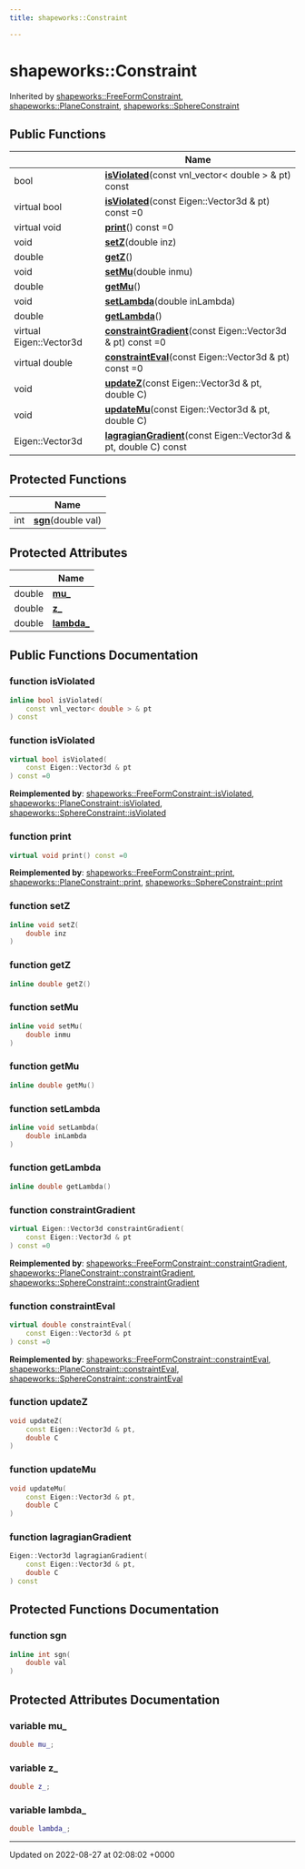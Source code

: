 ```yaml
---
title: shapeworks::Constraint

---
```


# shapeworks::Constraint





Inherited by [shapeworks::FreeFormConstraint](../Classes/classshapeworks_1_1FreeFormConstraint.md), [shapeworks::PlaneConstraint](../Classes/classshapeworks_1_1PlaneConstraint.md), [shapeworks::SphereConstraint](../Classes/classshapeworks_1_1SphereConstraint.md)

## Public Functions

|                | Name           |
| -------------- | -------------- |
| bool | **[isViolated](../Classes/classshapeworks_1_1Constraint.md#function-isviolated)**(const vnl_vector< double > & pt) const |
| virtual bool | **[isViolated](../Classes/classshapeworks_1_1Constraint.md#function-isviolated)**(const Eigen::Vector3d & pt) const =0 |
| virtual void | **[print](../Classes/classshapeworks_1_1Constraint.md#function-print)**() const =0 |
| void | **[setZ](../Classes/classshapeworks_1_1Constraint.md#function-setz)**(double inz) |
| double | **[getZ](../Classes/classshapeworks_1_1Constraint.md#function-getz)**() |
| void | **[setMu](../Classes/classshapeworks_1_1Constraint.md#function-setmu)**(double inmu) |
| double | **[getMu](../Classes/classshapeworks_1_1Constraint.md#function-getmu)**() |
| void | **[setLambda](../Classes/classshapeworks_1_1Constraint.md#function-setlambda)**(double inLambda) |
| double | **[getLambda](../Classes/classshapeworks_1_1Constraint.md#function-getlambda)**() |
| virtual Eigen::Vector3d | **[constraintGradient](../Classes/classshapeworks_1_1Constraint.md#function-constraintgradient)**(const Eigen::Vector3d & pt) const =0 |
| virtual double | **[constraintEval](../Classes/classshapeworks_1_1Constraint.md#function-constrainteval)**(const Eigen::Vector3d & pt) const =0 |
| void | **[updateZ](../Classes/classshapeworks_1_1Constraint.md#function-updatez)**(const Eigen::Vector3d & pt, double C) |
| void | **[updateMu](../Classes/classshapeworks_1_1Constraint.md#function-updatemu)**(const Eigen::Vector3d & pt, double C) |
| Eigen::Vector3d | **[lagragianGradient](../Classes/classshapeworks_1_1Constraint.md#function-lagragiangradient)**(const Eigen::Vector3d & pt, double C) const |

## Protected Functions

|                | Name           |
| -------------- | -------------- |
| int | **[sgn](../Classes/classshapeworks_1_1Constraint.md#function-sgn)**(double val) |

## Protected Attributes

|                | Name           |
| -------------- | -------------- |
| double | **[mu_](../Classes/classshapeworks_1_1Constraint.md#variable-mu-)**  |
| double | **[z_](../Classes/classshapeworks_1_1Constraint.md#variable-z-)**  |
| double | **[lambda_](../Classes/classshapeworks_1_1Constraint.md#variable-lambda-)**  |

## Public Functions Documentation

### function isViolated

```cpp
inline bool isViolated(
    const vnl_vector< double > & pt
) const
```


### function isViolated

```cpp
virtual bool isViolated(
    const Eigen::Vector3d & pt
) const =0
```


**Reimplemented by**: [shapeworks::FreeFormConstraint::isViolated](../Classes/classshapeworks_1_1FreeFormConstraint.md#function-isviolated), [shapeworks::PlaneConstraint::isViolated](../Classes/classshapeworks_1_1PlaneConstraint.md#function-isviolated), [shapeworks::SphereConstraint::isViolated](../Classes/classshapeworks_1_1SphereConstraint.md#function-isviolated)


### function print

```cpp
virtual void print() const =0
```


**Reimplemented by**: [shapeworks::FreeFormConstraint::print](../Classes/classshapeworks_1_1FreeFormConstraint.md#function-print), [shapeworks::PlaneConstraint::print](../Classes/classshapeworks_1_1PlaneConstraint.md#function-print), [shapeworks::SphereConstraint::print](../Classes/classshapeworks_1_1SphereConstraint.md#function-print)


### function setZ

```cpp
inline void setZ(
    double inz
)
```


### function getZ

```cpp
inline double getZ()
```


### function setMu

```cpp
inline void setMu(
    double inmu
)
```


### function getMu

```cpp
inline double getMu()
```


### function setLambda

```cpp
inline void setLambda(
    double inLambda
)
```


### function getLambda

```cpp
inline double getLambda()
```


### function constraintGradient

```cpp
virtual Eigen::Vector3d constraintGradient(
    const Eigen::Vector3d & pt
) const =0
```


**Reimplemented by**: [shapeworks::FreeFormConstraint::constraintGradient](../Classes/classshapeworks_1_1FreeFormConstraint.md#function-constraintgradient), [shapeworks::PlaneConstraint::constraintGradient](../Classes/classshapeworks_1_1PlaneConstraint.md#function-constraintgradient), [shapeworks::SphereConstraint::constraintGradient](../Classes/classshapeworks_1_1SphereConstraint.md#function-constraintgradient)


### function constraintEval

```cpp
virtual double constraintEval(
    const Eigen::Vector3d & pt
) const =0
```


**Reimplemented by**: [shapeworks::FreeFormConstraint::constraintEval](../Classes/classshapeworks_1_1FreeFormConstraint.md#function-constrainteval), [shapeworks::PlaneConstraint::constraintEval](../Classes/classshapeworks_1_1PlaneConstraint.md#function-constrainteval), [shapeworks::SphereConstraint::constraintEval](../Classes/classshapeworks_1_1SphereConstraint.md#function-constrainteval)


### function updateZ

```cpp
void updateZ(
    const Eigen::Vector3d & pt,
    double C
)
```


### function updateMu

```cpp
void updateMu(
    const Eigen::Vector3d & pt,
    double C
)
```


### function lagragianGradient

```cpp
Eigen::Vector3d lagragianGradient(
    const Eigen::Vector3d & pt,
    double C
) const
```


## Protected Functions Documentation

### function sgn

```cpp
inline int sgn(
    double val
)
```


## Protected Attributes Documentation

### variable mu_

```cpp
double mu_;
```


### variable z_

```cpp
double z_;
```


### variable lambda_

```cpp
double lambda_;
```


-------------------------------

Updated on 2022-08-27 at 02:08:02 +0000